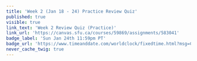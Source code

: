 ```yaml
---
title: 'Week 2 (Jan 18 - 24) Practice Review Quiz'
published: true
visible: true
link_text: 'Week 2 Review Quiz (Practice)'
link_url: 'https://canvas.sfu.ca/courses/59869/assignments/583041'
badge_label: 'Sun Jan 24th 11:59pm PT'
badge_url: 'https://www.timeanddate.com/worldclock/fixedtime.html?msg=CMPT-363+Week+2+Review+Quiz+%28Practice%29+Due+Date&iso=20210124T235900'
never_cache_twig: true
---
```

